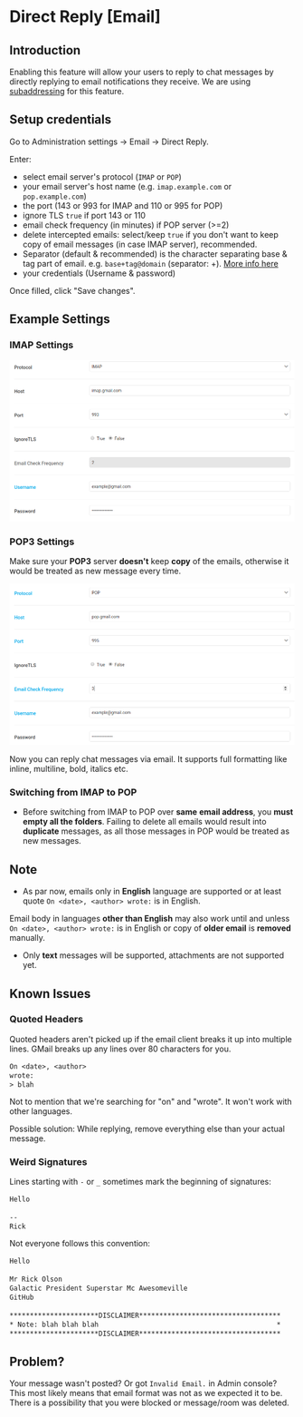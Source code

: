 # Direct Reply [Email]

## Introduction

Enabling this feature will allow your users to reply to chat messages by directly replying to email notifications they receive. We are using [subaddressing](https://en.wikipedia.org/wiki/Email_address#Subaddressing) for this feature.

## Setup credentials

Go to Administration settings -> Email -> Direct Reply.

Enter:

- select email server's protocol (`IMAP` or `POP`)
- your email server's host name (e.g. `imap.example.com` or `pop.example.com`)
- the port (143 or 993 for IMAP and 110 or 995 for POP)
- ignore TLS `true` if port 143 or 110
- email check frequency (in minutes) if POP server (>=2)
- delete intercepted emails: select/keep `true` if you don't want to keep copy of email messages (in case IMAP server), recommended.
- Separator (default & recommended) is the character separating base & tag part of email. e.g. `base+tag@domain` (separator: +). [More info here](https://en.wikipedia.org/wiki/Email_address#Subaddressing)
- your credentials (Username & password)

 Once filled, click "Save changes".

## Example Settings

### IMAP Settings

![IMAP server configuration.](imap-1.png)

### POP3 Settings

Make sure your **POP3** server **doesn't** keep **copy** of the emails, otherwise it would be treated as new message every time.

![POP server configuration.](pop-1.png)

Now you can reply chat messages via email. It supports full formatting like inline, multiline, bold, italics etc.

### Switching from IMAP to POP

- Before switching from IMAP to POP over **same** __email address__, you __must__ **empty all the folders**. Failing to delete all emails would result into **duplicate** messages, as all those messages in POP would be treated as new messages.

## Note

- As par now, emails only in **English** language are supported or at least quote `On <date>, <author> wrote:` is in English.

Email body in languages **other than English** may also work until and unless `On <date>, <author> wrote:` is in English or copy of **older email** is **removed** manually.

- Only **text** messages will be supported, attachments are not supported yet.

## Known Issues

### Quoted Headers

Quoted headers aren't picked up if the email client breaks it up into multiple
lines.  GMail breaks up any lines over 80 characters for you.

    On <date>, <author>
    wrote:
    > blah

Not to mention that we're searching for "on" and "wrote".  It won't work
with other languages.

Possible solution: While replying, remove everything else than your actual message.

### Weird Signatures

Lines starting with `-` or `_` sometimes mark the beginning of
signatures:

    Hello

    --
    Rick

Not everyone follows this convention:

    Hello

    Mr Rick Olson
    Galactic President Superstar Mc Awesomeville
    GitHub

    **********************DISCLAIMER***********************************
    * Note: blah blah blah                                            *
    **********************DISCLAIMER***********************************

## Problem?

Your message wasn't posted? Or got `Invalid Email.` in Admin console?
This most likely means that email format was not as we expected it to be.
There is a possibility that you were blocked or message/room was deleted.
